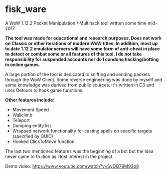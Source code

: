 # fisk_ware

A WoW 1.12.2 Packet Manipulation / Multihack tool written some time mid-2017.

**The tool was made for educational and research purposes. Does not work on Classic or other iterations of modern WoW titles. In addition, most up to date 1.12.2 emulator servers will have some form of anti-cheat in place to detect or combat some or all features of this tool. I do not take responsibility for suspended accounts nor do I condone hacking/botting in online games.** 

A large portion of the tool is dedicated to sniffing and sending packets through the WoW Client. Some reverse engineering was done by myself and some knowledge was derived from public sources. It's written in C3 and uses Detours to hook game functions. 

**Other features include:**
* Movement Speed
* Wallclimb
* Teleport
* Dumping entity list
* Wrapped network functionality for casting spells on specific targets (specified by GUID)
* Hooked ClickToMove function.

The last two mentioned features was the beginning of a bot but the idea never came to fruition as I lost interest in the project.

Demo video:
https://www.youtube.com/watch?v=SyDQ76M93b8
